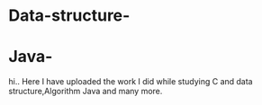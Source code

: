 # Data-structure-
# Java-
hi..
Here I have uploaded the work I did while studying C and data structure,Algorithm Java and many more.

